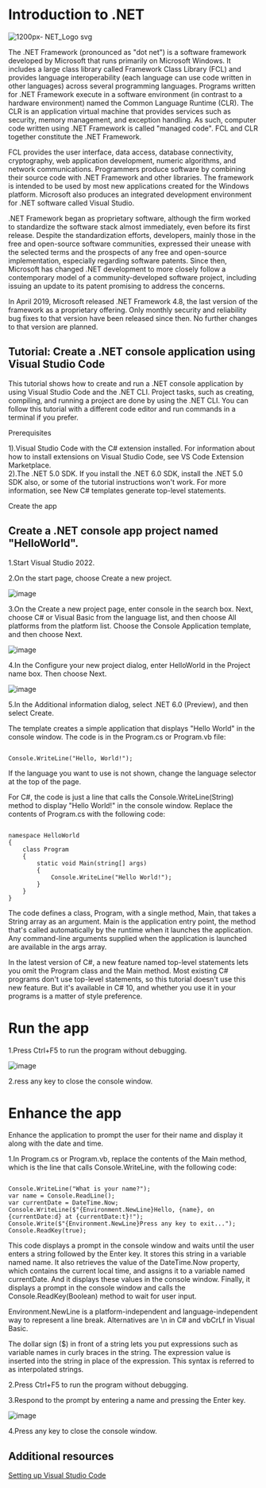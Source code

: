 # Introduction to .NET

![1200px- NET_Logo svg](https://user-images.githubusercontent.com/85386116/133878202-1527c079-fc47-49db-bbeb-6d5c3d65261d.png)

The .NET Framework (pronounced as "dot net") is a software framework developed by Microsoft that runs primarily on Microsoft Windows. It includes a large class library called Framework Class Library (FCL) and provides language interoperability (each language can use code written in other languages) across several programming languages. Programs written for .NET Framework execute in a software environment (in contrast to a hardware environment) named the Common Language Runtime (CLR). The CLR is an application virtual machine that provides services such as security, memory management, and exception handling. As such, computer code written using .NET Framework is called "managed code". FCL and CLR together constitute the .NET Framework.

FCL provides the user interface, data access, database connectivity, cryptography, web application development, numeric algorithms, and network communications. Programmers produce software by combining their source code with .NET Framework and other libraries. The framework is intended to be used by most new applications created for the Windows platform. Microsoft also produces an integrated development environment for .NET software called Visual Studio.

.NET Framework began as proprietary software, although the firm worked to standardize the software stack almost immediately, even before its first release. Despite the standardization efforts, developers, mainly those in the free and open-source software communities, expressed their unease with the selected terms and the prospects of any free and open-source implementation, especially regarding software patents. Since then, Microsoft has changed .NET development to more closely follow a contemporary model of a community-developed software project, including issuing an update to its patent promising to address the concerns.

In April 2019, Microsoft released .NET Framework 4.8, the last version of the framework as a proprietary offering. Only monthly security and reliability bug fixes to that version have been released since then. No further changes to that version are planned.



## Tutorial: Create a .NET console application using Visual Studio Code

This tutorial shows how to create and run a .NET console application by using Visual Studio Code and the .NET CLI. Project tasks, such as creating, compiling, and running a project are done by using the .NET CLI. You can follow this tutorial with a different code editor and run commands in a terminal if you prefer.

Prerequisites

1).Visual Studio Code with the C# extension installed. For information about how to install extensions on Visual Studio Code, see VS Code Extension Marketplace.<br/>
2).The .NET 5.0 SDK. If you install the .NET 6.0 SDK, install the .NET 5.0 SDK also, or some of the tutorial instructions won't work. For more information, see New C# templates generate top-level statements.

Create the app

## Create a .NET console app project named "HelloWorld".

1.Start Visual Studio 2022.

2.On the start page, choose Create a new project.

![image](https://user-images.githubusercontent.com/85386116/133923482-f43cb69f-cf5e-47e8-b616-f0b1947b973b.png)

3.On the Create a new project page, enter console in the search box. Next, choose C# or Visual Basic from the language list, and then choose All platforms from the platform list. Choose the Console Application template, and then choose Next.


![image](https://user-images.githubusercontent.com/85386116/133923489-3116fcdd-f5f0-4109-b1ab-1c294447849e.png)

4.In the Configure your new project dialog, enter HelloWorld in the Project name box. Then choose Next.

![image](https://user-images.githubusercontent.com/85386116/133923501-9ee237b6-1168-469d-84b7-35c3319c9bbb.png)

5.In the Additional information dialog, select .NET 6.0 (Preview), and then select Create.

The template creates a simple application that displays "Hello World" in the console window. The code is in the Program.cs or Program.vb file:

```

Console.WriteLine("Hello, World!");

```

If the language you want to use is not shown, change the language selector at the top of the page.

For C#, the code is just a line that calls the Console.WriteLine(String) method to display "Hello World!" in the console window. Replace the contents of Program.cs with the following code:


```

namespace HelloWorld
{
    class Program
    {
        static void Main(string[] args)
        {
            Console.WriteLine("Hello World!");
        }
    }
}

```

The code defines a class, Program, with a single method, Main, that takes a String array as an argument. Main is the application entry point, the method that's called automatically by the runtime when it launches the application. Any command-line arguments supplied when the application is launched are available in the args array.

In the latest version of C#, a new feature named top-level statements lets you omit the Program class and the Main method. Most existing C# programs don't use top-level statements, so this tutorial doesn't use this new feature. But it's available in C# 10, and whether you use it in your programs is a matter of style preference.



# Run the app

1.Press Ctrl+F5 to run the program without debugging.

![image](https://user-images.githubusercontent.com/85386116/133923148-76f9a6b5-cdf7-4273-b342-95094a9ef55d.png)

2.ress any key to close the console window.

# Enhance the app

Enhance the application to prompt the user for their name and display it along with the date and time.

1.In Program.cs or Program.vb, replace the contents of the Main method, which is the line that calls Console.WriteLine, with the following code:

```

Console.WriteLine("What is your name?");
var name = Console.ReadLine();
var currentDate = DateTime.Now;
Console.WriteLine($"{Environment.NewLine}Hello, {name}, on {currentDate:d} at {currentDate:t}!");
Console.Write($"{Environment.NewLine}Press any key to exit...");
Console.ReadKey(true);

```

This code displays a prompt in the console window and waits until the user enters a string followed by the Enter key. It stores this string in a variable named name. It also retrieves the value of the DateTime.Now property, which contains the current local time, and assigns it to a variable named currentDate. And it displays these values in the console window. Finally, it displays a prompt in the console window and calls the Console.ReadKey(Boolean) method to wait for user input.

Environment.NewLine is a platform-independent and language-independent way to represent a line break. Alternatives are \n in C# and vbCrLf in Visual Basic.

The dollar sign ($) in front of a string lets you put expressions such as variable names in curly braces in the string. The expression value is inserted into the string in place of the expression. This syntax is referred to as interpolated strings.

2.Press Ctrl+F5 to run the program without debugging.

3.Respond to the prompt by entering a name and pressing the Enter key.

![image](https://user-images.githubusercontent.com/85386116/133923295-5ddeb171-32ce-4a9f-a84a-645cb00d4c55.png)

4.Press any key to close the console window.

## Additional resources

[Setting up Visual Studio Code](https://code.visualstudio.com/docs/setup/setup-overview)
